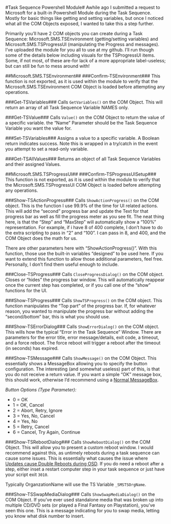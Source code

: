 #Task Sequence Powershell Module#
Awhile ago I submitted a request to Microsoft for a built-in Powershell Module during the Task Sequence. Mostly for basic things like getting and setting variables, but once I noticed what all the COM Objects exposed, I wanted to take this a step further.

Primarily you’ll have 2 COM objects you can create during a Task Sequence: Microsoft.SMS.TSEnvironment (getting/setting variables) and Microsoft.SMS.TSProgressUI (manipulating the Progress and messages). I’ve uploaded the module for you all to use at my github. I’ll run though some of the details below including visuals for the TSProgressUI items. Some, if not most, of these are-for lack of a more appropriate label-useless; but can still be fun to mess around with!


##Microsoft.SMS.TSEnvironment##
###Confirm-TSEnvironment###
This function is not exported, as it is used within the module to verify that the Microsoft.SMS.TSEnvironment COM Object is loaded before attempting any operations.

###Get-TSVariables###
Calls `GetVariables()` on the COM Object. This will return an array of all Task Sequence Variable NAMES only.

###Get-TSValue###
Calls `Value()` on the COM Object to return the value of a specific variable. the “Name” Parameter should be the Task Sequence Variable you want the value for.

###Set-TSVariables###
Assigns a value to a specific variable. A Boolean return indicates success. Note this is wrapped in a try/catch in the event you attempt to set a read-only variable.

###Get-TSAllValues###
Returns an object of all Task Sequence Variables and their assigned Values.

##Microsoft.SMS.TSProgressUI##
###Confirm-TSProgressUISetup###
This function is not exported, as it is used within the module to verify that the Microsoft.SMS.TSProgressUI COM Object is loaded before attempting any operations.

###Show-TSActionProgress###
Calls `ShowActionProgress()` on the COM object. This is the function I use 99.9% of the time for UI related actions. This will add the “second” progress bar and update the Text for that progress bar as well as fill the progress meter as you see fit. The neat thing here, is that the “Step” and “MaxStep” will automatically show a “100%” representation. For example, if i have 8 of 400 complete, I don’t have to do the extra scripting to pass in “2” and “100”. I can pass in 8, and 400, and the COM Object does the math for us.

There are other parameters here with “ShowActionProgress()”. With this function, those use the built-in variables “designed” to be used here. If you want to extend this function to allow those additional parameters, feel free. Personally, I don’t find them useful enough to include.

###Close-TSProgress###
Calls `CloseProgressDialog()` on the COM object. Closes or “hides” the progress bar window. This will automatically reappear once the current step has completed, or if you call one of the “show” functions for the UI.

###Show-TSProgress###
Calls `ShowTSProgress()` on the COM object. This function manipulates the “Top part” of the progress bar. If, for whatever reason, you wanted to manipulate the progress bar without adding the “second/bottom” bar, this is what you should use.

###Show-TSErrorDialog###
Calls `ShowErrorDialog()` on the COM object. This wills how the typical “Error in the Task Sequence” Window. There are parameters for the error title, error message/details, exit code, a timeout, and a force reboot. The force reboot will trigger a reboot after the timeout (in seconds) has expired.

###Show-TSMessage###
Calls `ShowMessage()` on the COM Object. This essentially shows a MessageBox allowing you to specify the button configuration. The interesting (and somewhat useless) part of this, is that you do not receive a return value. If you want a simple “OK” message box, this should work, otherwise I’d recommend using a [Normal MessageBox](https://msdn.microsoft.com/en-us/library/system.windows.forms.messagebox.show(v=vs.110).aspx).

*Button Options (Type Parameter):*
* 0 = OK
* 1 = OK, Cancel
* 2 = Abort, Retry, Ignore
* 3 = Yes, No, Cancel
* 4 = Yes, No
* 5 = Retry, Cancel
* 6 = Cancel, Try Again, Continue

###Show-TSRebootDialog###
Calls `ShowRebootDialog()` on the COM Object. This will allow you to present a custom reboot window. I would recommend against this, as untimely reboots during a task sequence can cause some issues. This is essentially what causes the issue where [Updates cause Double Reboots during OSD](https://support.microsoft.com/en-us/kb/2894518). If you do need a reboot after a step, either inset a restart computer step in your task sequence or just have your script exit `3010`.

Typically OrganzationName will use the TS Variable `_SMSTSOrgName`.

###Show-TSSwapMediaDialog###
Calls `ShowSwapMediaDialog()` on the COM Object. If you’ve ever used standalone media that was broken up into multiple CD/DVD sets (or played a Final Fantasy on Playstation), you’ve seen this one. This is a message indicating for you to swap media, letting you know what disk number to insert.
